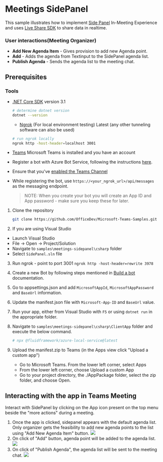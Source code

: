 ﻿---
page_type: sample
description: Microsoft Teams meeting extensibility sample for iteracting with Side Panel in-meeting
products:
- office-teams
- office
- office-365
languages:
- csharp
extensions:
contentType: samples
createdDate: "07-07-2021 13:38:27"
---

# Meetings SidePanel

This sample illustrates how to implement [Side Panel](https://docs.microsoft.com/en-us/microsoftteams/platform/apps-in-teams-meetings/create-apps-for-teams-meetings?view=msteams-client-js-latest&tabs=dotnet#notificationsignal-api) In-Meeting Experience and uses [Live Share SDK](https://aka.ms/livesharedocs) to share data in realtime.
  
### User interactions(Meeting Organizer)
- **Add New Agenda Item** - Gives provision to add new Agenda point.
- **Add** - Adds the agenda from Textinput to the SidePanel agenda list.
- **Publish Agenda** - Sends the agenda list to the meeting chat.

## Prerequisites

### Tools

- [.NET Core SDK](https://dotnet.microsoft.com/download) version 3.1
  ```bash
  # determine dotnet version
  dotnet --version
  ```

  - [Ngrok](https://ngrok.com/download) (For local environment testing) Latest (any other tunneling software can also be used)
  ```bash
  # run ngrok locally
  ngrok http -host-header=localhost 3001
  ```

- [Teams](https://teams.microsoft.com) Microsoft Teams is installed and you have an account

- Register a bot with Azure Bot Service, following the instructions [here](https://docs.microsoft.com/en-us/azure/bot-service/bot-service-quickstart-registration?view=azure-bot-service-3.0).
- Ensure that you've [enabled the Teams Channel](https://docs.microsoft.com/en-us/azure/bot-service/channel-connect-teams?view=azure-bot-service-4.0)
- While registering the bot, use `https://<your_ngrok_url>/api/messages` as the messaging endpoint.
    > NOTE: When you create your bot you will create an App ID and App password - make sure you keep these for later.

1. Clone the repository
   ```bash
   git clone https://github.com/OfficeDev/Microsoft-Teams-Samples.git
   ```
2. If you are using Visual Studio
- Launch Visual Studio
- File -> Open -> Project/Solution
- Navigate to ```samples\meetings-sidepanel\csharp``` folder
- Select ```SidePanel.sln``` file
3. Run ngrok - point to port 3001
   ```ngrok http -host-header=rewrite 3978```
4. Create a new Bot by following steps mentioned in [Build a bot](https://docs.microsoft.com/en-us/microsoftteams/platform/bots/what-are-bots?view=msteams-client-js-latest#build--a-bot-for-teams-with-the-microsoft-bot-framework) documentation.
5. Go to appsettings.json and add ```MicrosoftAppId```, ```MicrosoftAppPassword``` and ```BaseUrl``` information.
6. Update the manifest.json file with ```Microsoft-App-ID``` and ```BaseUrl``` value.
7. Run your app, either from Visual Studio with ```F5``` or using ```dotnet run``` in the appropriate folder.
8. Navigate to ```samples\meetings-sidepanel\csharp\ClientApp``` folder and execute the below command.

    ```bash
    # npx @fluidframework/azure-local-service@latest
    ```
9. Upload the manifest.zip to Teams (in the Apps view click "Upload a custom app")
   - Go to Microsoft Teams. From the lower left corner, select Apps
   - From the lower left corner, choose Upload a custom App
   - Go to your project directory, the ./AppPackage folder, select the zip folder, and choose Open.

## Interacting with the app in Teams Meeting
Interact with SidePanel by clicking on the App icon present on the top menu beside the "more actions" during a meeting.
1. Once the app is clicked, sidepanel appears with the default agenda list. Only organizer gets the feasibility to add new agenda points to the list using "Add New Agenda Item" button.
![](https://user-images.githubusercontent.com/50989436/111726512-1f31f280-888f-11eb-8e96-cce2f8a8d456.png)
2. On click of "Add" button, agenda point will be added to the agenda list.
![](https://user-images.githubusercontent.com/50989436/111726569-3bce2a80-888f-11eb-8ba6-1c662b2939da.png)
3. On click of "Publish Agenda", the agenda list will be sent to the meeting chat.
![](https://user-images.githubusercontent.com/50989436/111726656-5accbc80-888f-11eb-94e3-af1bc18bd500.png)
